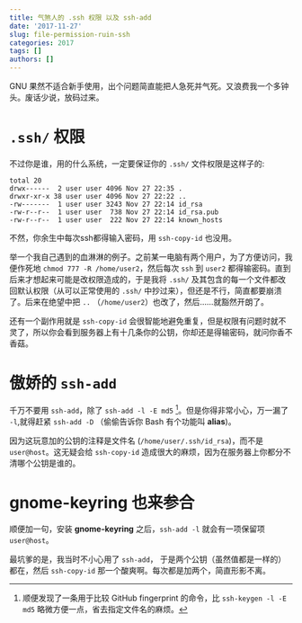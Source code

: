 ```yaml
---
title: 气煞人的 .ssh 权限 以及 ssh-add
date: '2017-11-27'
slug: file-permission-ruin-ssh
categories: 2017
tags: []
authors: []
---
```




GNU 果然不适合新手使用，出个问题简直能把人急死并气死。又浪费我一个多钟头。废话少说，放码过来。



# `.ssh/` 权限

不过你是谁，用的什么系统，一定要保证你的 `.ssh/` 文件权限是这样子的:

```
total 20
drwx------  2 user user 4096 Nov 27 22:35 .
drwxr-xr-x 38 user user 4096 Nov 27 22:22 ..
-rw-------  1 user user 3243 Nov 27 22:14 id_rsa
-rw-r--r--  1 user user  738 Nov 27 22:14 id_rsa.pub
-rw-r--r--  1 user user  222 Nov 27 22:14 known_hosts
```

不然，你余生中每次ssh都得输入密码，用 `ssh-copy-id` 也没用。

举一个我自己遇到的血淋淋的例子。之前某一电脑有两个用户，为了方便访问，我便作死地 `chmod 777 -R /home/user2`，然后每次 `ssh` 到 `user2` 都得输密码。直到后来才想起来可能是改权限造成的，于是我将 `.ssh/` 及其包含的每一个文件都改回默认权限（从可以正常使用的 `.ssh/` 中抄过来），但还是不行，简直都要崩溃了。后来在绝望中把 `..` （`/home/user2`）也改了，然后……就豁然开朗了。

还有一个副作用就是 `ssh-copy-id` 会很智能地避免重复，但是权限有问题时就不灵了，所以你会看到服务器上有十几条你的公钥，你却还是得输密码，就问你香不香菇。



# 傲娇的 `ssh-add`

千万不要用 `ssh-add`，除了 `ssh-add -l -E md5` [^1]。但是你得非常小心，万一漏了 `-l`,就得赶紧 `ssh-add -D` （偷偷告诉你 Bash 有个功能叫 **alias**)。

因为这玩意加的公钥的注释是文件名 (`/home/user/.ssh/id_rsa`)，而不是 `user@host`。这无疑会给 `ssh-copy-id` 造成很大的麻烦，因为在服务器上你都分不清哪个公钥是谁的。

[^1]: 顺便发现了一条用于比较 GitHub fingerprint 的命令，比 `ssh-keygen -l -E md5` 略微方便一点，省去指定文件名的麻烦。



# gnome-keyring 也来参合

顺便加一句，安装 **gnome-keyring** 之后，`ssh-add -l` 就会有一项保留项 `user@host`。

最坑爹的是，我当时不小心用了 `ssh-add`， 于是两个公钥（虽然值都是一样的）都在，然后 `ssh-copy-id` 那一个酸爽啊。每次都是加两个，简直形影不离。
